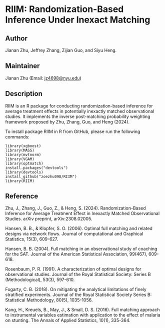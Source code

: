 # RIIM: Randomization-Based Inference Under Inexact Matching

## Author
Jianan Zhu, Jeffrey Zhang, Zijian Guo, and Siyu Heng.

## Maintainer
Jianan Zhu (Email: jz4698@nyu.edu)

## Description
RIIM is an R package for conducting randomization-based inference for average treatment effects in potentially inexactly matched observational studies. It implements the inverse post-matching probability weighting framework proposed by Zhu, Zhang, Guo, and Heng (2024).

To install package RIIM in R from GitHub, please run the following commands:
```{r}
library(xgboost)
library(MASS)
library(mvtnorm)
library(VGAM)
library(optmatch)
install.packages("devtools") 
library(devtools) 
install_github("zoezhu098/RIIM")
library(RIIM)
```

## Reference
Zhu, J., Zhang, J., Guo, Z., & Heng, S. (2024). Randomization-Based Inference for Average Treatment Effect in Inexactly Matched Observational Studies. arXiv preprint, arXiv:2308.02005.

Hansen, B. B., & Klopfer, S. O. (2006). Optimal full matching and related designs via network flows. Journal of computational and Graphical Statistics, 15(3), 609-627.

Hansen, B. B. (2004). Full matching in an observational study of coaching for the SAT. Journal of the American Statistical Association, 99(467), 609-618.

Rosenbaum, P. R. (1991). A characterization of optimal designs for observational studies. Journal of the Royal Statistical Society: Series B (Methodological), 53(3), 597-610.

Fogarty, C. B. (2018). On mitigating the analytical limitations of finely stratified experiments. Journal of the Royal Statistical Society Series B: Statistical Methodology, 80(5), 1035-1056.

Kang, H., Kreuels, B., May, J., & Small, D. S. (2016). Full matching approach to instrumental variables estimation with application to the effect of malaria on stunting. The Annals of Applied Statistics, 10(1), 335-364.
